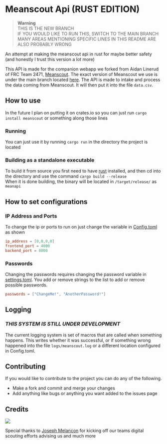 # Meanscout Api (RUST EDITION)
> **Warning** 
<br />THIS IS THE NEW BRANCH
<br/> IF YOU WOULD LIKE TO RUN THIS, SWITCH TO THE MAIN BRANCH
<br/> MANY AREAS MENTIONING SPECIFIC LINES IN THIS README ARE ALSO PROBABLY WRONG 

An attempt at making the meanscout api in rust for maybe better safety<br>
(and honestly I trust this version a lot more)

This API is made for the companion webapp we forked from Aidan Linerud of FRC Team 2471, [Meanscout](https://github.com/4198-Programmers/MeanScout_4198). The exact version of Meanscout we use is under the main branch located [here](https://github.com/4198-Programmers/MeanScout_4198/tree/main). The API is made to intake and process the data coming from Meanscout. It will then put it into the file `data.csv`.

## How to use
In the future I plan on putting it on crates.io so you can just run `cargo install meanscout` or something along those lines

### Running
You can just use it by running `cargo run` in the directory the project is located

### Building as a standalone executable
To build it from source you first need to have [rust](https://rust-lang.org) installed, and then cd into the directory and use the command `cargo build --release`<br>
When it is done building, the binary will be located in `/target/release/` as `meanapi`

## How to set configurations
### IP Address and Ports
To change the ip or ports to run on just change the variable in [Config.toml](https://github.com/4198-Programmers/meanscout-api-rust/blob/axum-rewrite/Config.toml) as shown
```toml
ip_address = [0,0,0,0]
frontend_port = 4000
backend_port = 8000
```

### Passwords
Changing the passwords requires changing the password variable in [settings.toml](https://github.com/4198-Programmers/meanscout-api-rust/blob/axum-rewrite/Config.toml). You add or remove strings to the list to add or remove possible passwords.
```toml
passwords = ["ChangeMe!", "AnotherPassword!"]
```

## Logging

### ***THIS SYSTEM IS STILL UNDER DEVELOPMENT***

The current logging system is set of macros that are called when something happens. This writes whether it was successful, or if something wrong happened into the file `logs/meanscout.log` or a different location configured in Config.toml.

## Contributing

If you would like to contribute to the project you can do any of the following.
* Make a fork and commit and merge your changes
* Add anything like bugs or anything you want added to the issues page


## Credits
<a href="https://github.com/4198-Programmers/meanscout-api-rust/graphs/contributors">
  <img src="https://contrib.rocks/image?repo=4198-Programmers/meanscout-api-rust" />
</a>

Special thanks to <a href="https://github.com/jmelancon"> Joseph Melancon</a> for kicking off our teams digital scouting efforts advising us and much more
